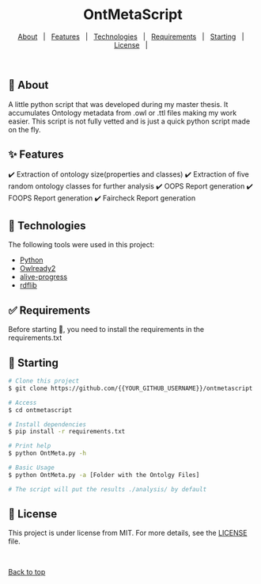 

<h1 align="center">OntMetaScript</h1>



<p align="center">
  <a href="#dart-about">About</a> &#xa0; | &#xa0; 
  <a href="#sparkles-features">Features</a> &#xa0; | &#xa0;
  <a href="#rocket-technologies">Technologies</a> &#xa0; | &#xa0;
  <a href="#white_check_mark-requirements">Requirements</a> &#xa0; | &#xa0;
  <a href="#checkered_flag-starting">Starting</a> &#xa0; | &#xa0;
  <a href="#memo-license">License</a> &#xa0; | &#xa0;
</p>

<br>

## :dart: About ##

 A little python script that was developed during my master thesis. It accumulates Ontology metadata from .owl or .ttl files making my work easier. This script is not fully vetted and is just a quick python script made on the fly.

## :sparkles: Features ##

:heavy_check_mark: Extraction of ontology size(properties and classes)
:heavy_check_mark: Extraction of five random ontology classes for further analysis
:heavy_check_mark: OOPS Report generation
:heavy_check_mark: FOOPS Report generation
:heavy_check_mark: Faircheck Report generation

## :rocket: Technologies ##

The following tools were used in this project:

- [Python](https://www.python.org/)
- [Owlready2](https://github.com/pwin/owlready2)
- [alive-progress](https://github.com/rsalmei/alive-progress)
- [rdflib](https://github.com/RDFLib/rdflib)

## :white_check_mark: Requirements ##

Before starting :checkered_flag:, you need to install the requirements in the requirements.txt

## :checkered_flag: Starting ##

```bash
# Clone this project
$ git clone https://github.com/{{YOUR_GITHUB_USERNAME}}/ontmetascript

# Access
$ cd ontmetascript

# Install dependencies
$ pip install -r requirements.txt

# Print help
$ python OntMeta.py -h

# Basic Usage
$ python OntMeta.py -a [Folder with the Ontolgy Files]

# The script will put the results ./analysis/ by default
```

## :memo: License ##

This project is under license from MIT. For more details, see the [LICENSE](LICENSE.md) file.


&#xa0;

<a href="#top">Back to top</a>

